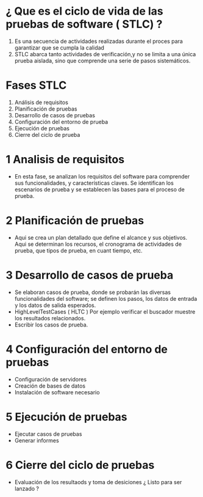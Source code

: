 # ¿ Que es el ciclo de vida de las pruebas de software ( STLC) ?

1. Es una secuencia de actividades realizadas durante el proces para garantizar que se cumpla la calidad
2. STLC abarca tanto actividades de verificación,y no se limita a una única prueba aislada, sino que comprende una serie de pasos sistemáticos.

# Fases STLC
1. Análisis de requisitos
2. Planificación de pruebas
3. Desarrollo de casos de pruebas
4. Configuración del entorno de prueba
5. Ejecución de pruebas
6. Cierre del ciclo de prueba

# 1 Analisis de requisitos
* En esta fase, se analizan los requisitos del software para comprender sus funcionalidades, y características claves. Se identifican los escenarios de prueba y se establecen las bases para el proceso de prueba.

# 2 Planificación de pruebas
* Aqui se crea un plan detallado que define el alcance y sus objetivos. Aqui se determinan los recursos, el cronograma de actividades de prueba, que tipos de prueba, en cuant tiempo, etc.

# 3 Desarrollo de casos de prueba
* Se elaboran casos de prueba, donde se probarán las diversas funcionalidades del software; se definen los pasos, los datos de entrada y los datos de salida esperados.
* HighLevelTestCases ( HLTC ) Por ejemplo verificar el buscador muestre los resultados relacionados.
* Escribir los casos de prueba.

# 4 Configuración del entorno de pruebas
* Configuración de servidores
* Creación de bases de datos
* Instalación de software necesario

# 5 Ejecución de pruebas
* Ejecutar casos de pruebas
* Generar informes

# 6 Cierre del ciclo de pruebas
* Evaluación de los resultaods y toma de desiciones ¿ Listo para ser lanzado ?